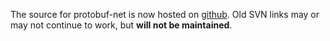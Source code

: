 The source for protobuf-net is now hosted on [github](https://github.com/mgravell/protobuf-net). Old SVN links may or may not continue to work, but **will not be maintained**.